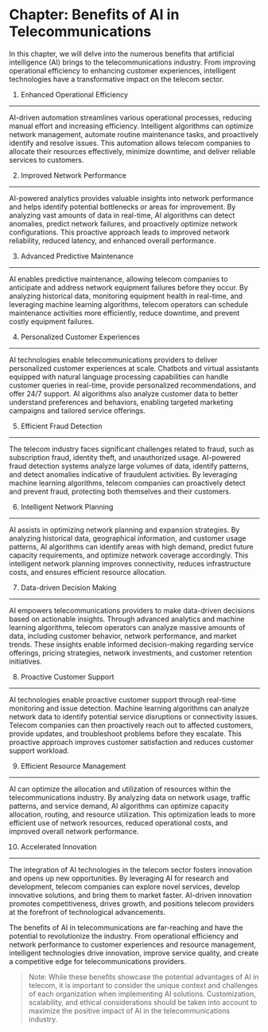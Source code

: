 Chapter: Benefits of AI in Telecommunications
=============================================

In this chapter, we will delve into the numerous benefits that artificial intelligence (AI) brings to the telecommunications industry. From improving operational efficiency to enhancing customer experiences, intelligent technologies have a transformative impact on the telecom sector.

1. Enhanced Operational Efficiency
----------------------------------

AI-driven automation streamlines various operational processes, reducing manual effort and increasing efficiency. Intelligent algorithms can optimize network management, automate routine maintenance tasks, and proactively identify and resolve issues. This automation allows telecom companies to allocate their resources effectively, minimize downtime, and deliver reliable services to customers.

2. Improved Network Performance
-------------------------------

AI-powered analytics provides valuable insights into network performance and helps identify potential bottlenecks or areas for improvement. By analyzing vast amounts of data in real-time, AI algorithms can detect anomalies, predict network failures, and proactively optimize network configurations. This proactive approach leads to improved network reliability, reduced latency, and enhanced overall performance.

3. Advanced Predictive Maintenance
----------------------------------

AI enables predictive maintenance, allowing telecom companies to anticipate and address network equipment failures before they occur. By analyzing historical data, monitoring equipment health in real-time, and leveraging machine learning algorithms, telecom operators can schedule maintenance activities more efficiently, reduce downtime, and prevent costly equipment failures.

4. Personalized Customer Experiences
------------------------------------

AI technologies enable telecommunications providers to deliver personalized customer experiences at scale. Chatbots and virtual assistants equipped with natural language processing capabilities can handle customer queries in real-time, provide personalized recommendations, and offer 24/7 support. AI algorithms also analyze customer data to better understand preferences and behaviors, enabling targeted marketing campaigns and tailored service offerings.

5. Efficient Fraud Detection
----------------------------

The telecom industry faces significant challenges related to fraud, such as subscription fraud, identity theft, and unauthorized usage. AI-powered fraud detection systems analyze large volumes of data, identify patterns, and detect anomalies indicative of fraudulent activities. By leveraging machine learning algorithms, telecom companies can proactively detect and prevent fraud, protecting both themselves and their customers.

6. Intelligent Network Planning
-------------------------------

AI assists in optimizing network planning and expansion strategies. By analyzing historical data, geographical information, and customer usage patterns, AI algorithms can identify areas with high demand, predict future capacity requirements, and optimize network coverage accordingly. This intelligent network planning improves connectivity, reduces infrastructure costs, and ensures efficient resource allocation.

7. Data-driven Decision Making
------------------------------

AI empowers telecommunications providers to make data-driven decisions based on actionable insights. Through advanced analytics and machine learning algorithms, telecom operators can analyze massive amounts of data, including customer behavior, network performance, and market trends. These insights enable informed decision-making regarding service offerings, pricing strategies, network investments, and customer retention initiatives.

8. Proactive Customer Support
-----------------------------

AI technologies enable proactive customer support through real-time monitoring and issue detection. Machine learning algorithms can analyze network data to identify potential service disruptions or connectivity issues. Telecom companies can then proactively reach out to affected customers, provide updates, and troubleshoot problems before they escalate. This proactive approach improves customer satisfaction and reduces customer support workload.

9. Efficient Resource Management
--------------------------------

AI can optimize the allocation and utilization of resources within the telecommunications industry. By analyzing data on network usage, traffic patterns, and service demand, AI algorithms can optimize capacity allocation, routing, and resource utilization. This optimization leads to more efficient use of network resources, reduced operational costs, and improved overall network performance.

10. Accelerated Innovation
--------------------------

The integration of AI technologies in the telecom sector fosters innovation and opens up new opportunities. By leveraging AI for research and development, telecom companies can explore novel services, develop innovative solutions, and bring them to market faster. AI-driven innovation promotes competitiveness, drives growth, and positions telecom providers at the forefront of technological advancements.

The benefits of AI in telecommunications are far-reaching and have the potential to revolutionize the industry. From operational efficiency and network performance to customer experiences and resource management, intelligent technologies drive innovation, improve service quality, and create a competitive edge for telecommunications providers.
> Note: While these benefits showcase the potential advantages of AI in telecom, it is important to consider the unique context and challenges of each organization when implementing AI solutions. Customization, scalability, and ethical considerations should be taken into account to maximize the positive impact of AI in the telecommunications industry.

